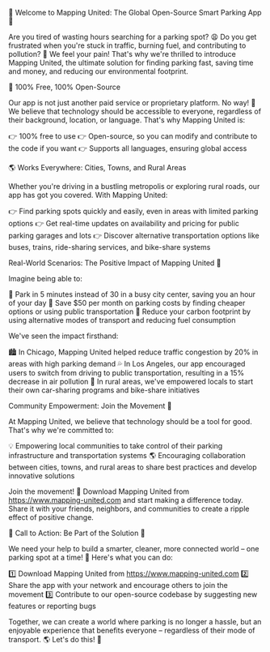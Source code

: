 🚀 Welcome to Mapping United: The Global Open-Source Smart Parking App 🚀

Are you tired of wasting hours searching for a parking spot? 😩 Do you get frustrated when you're stuck in traffic, burning fuel, and contributing to pollution? 🌆 We feel your pain! That's why we're thrilled to introduce Mapping United, the ultimate solution for finding parking fast, saving time and money, and reducing our environmental footprint.

🌟 100% Free, 100% Open-Source

Our app is not just another paid service or proprietary platform. No way! 🚫 We believe that technology should be accessible to everyone, regardless of their background, location, or language. That's why Mapping United is:

👉 100% free to use
👉 Open-source, so you can modify and contribute to the code if you want
👉 Supports all languages, ensuring global access

🌎 Works Everywhere: Cities, Towns, and Rural Areas

Whether you're driving in a bustling metropolis or exploring rural roads, our app has got you covered. With Mapping United:

👉 Find parking spots quickly and easily, even in areas with limited parking options
👉 Get real-time updates on availability and pricing for public parking garages and lots
👉 Discover alternative transportation options like buses, trains, ride-sharing services, and bike-share systems

Real-World Scenarios: The Positive Impact of Mapping United 🌟

Imagine being able to:

🚀 Park in 5 minutes instead of 30 in a busy city center, saving you an hour of your day
💸 Save $50 per month on parking costs by finding cheaper options or using public transportation
🌿 Reduce your carbon footprint by using alternative modes of transport and reducing fuel consumption

We've seen the impact firsthand:

🏙️ In Chicago, Mapping United helped reduce traffic congestion by 20% in areas with high parking demand
💦 In Los Angeles, our app encouraged users to switch from driving to public transportation, resulting in a 15% decrease in air pollution
🌻 In rural areas, we've empowered locals to start their own car-sharing programs and bike-share initiatives

Community Empowerment: Join the Movement 💪

At Mapping United, we believe that technology should be a tool for good. That's why we're committed to:

💡 Empowering local communities to take control of their parking infrastructure and transportation systems
🌎 Encouraging collaboration between cities, towns, and rural areas to share best practices and develop innovative solutions

Join the movement! 🚀 Download Mapping United from https://www.mapping-united.com and start making a difference today. Share it with your friends, neighbors, and communities to create a ripple effect of positive change.

🌟 Call to Action: Be Part of the Solution 💪

We need your help to build a smarter, cleaner, more connected world – one parking spot at a time! 🚀 Here's what you can do:

1️⃣ Download Mapping United from https://www.mapping-united.com
2️⃣ Share the app with your network and encourage others to join the movement
3️⃣ Contribute to our open-source codebase by suggesting new features or reporting bugs

Together, we can create a world where parking is no longer a hassle, but an enjoyable experience that benefits everyone – regardless of their mode of transport. 🌎 Let's do this! 🚀
